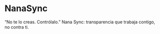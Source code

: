 # NanaSync
“No te lo creas. Contrólalo.” Nana Sync: transparencia que trabaja contigo, no contra ti.
